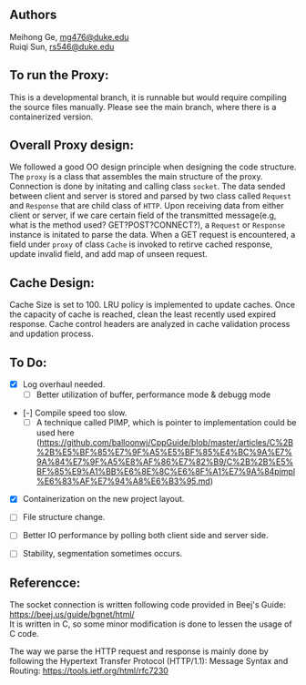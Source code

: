 ## Authors
Meihong Ge, mg476@duke.edu  
Ruiqi Sun, rs546@duke.edu
## To run the Proxy:
This is a developmental branch, it is runnable but would require compiling the source files manually. Please see the main branch, where there is a containerized version.

## Overall Proxy design:
We followed a good OO design principle when designing the code structure. The `proxy` is a class that assembles the main structure of the proxy. Connection is done by initating and calling class `socket`. The data sended between client and server is stored and parsed by two class called `Request` and `Response` that are child class of `HTTP`. Upon receiving data from either client or server, if we care certain field of the transmitted message(e.g, what is the method used? GET?POST?CONNECT?), a `Request` or `Response` instance is initated to parse the data. When a GET request is encountered, a field under `proxy` of class `Cache` is invoked to retirve cached response, update invalid field, and add map of unseen request.

## Cache Design:
Cache Size is set to 100. LRU policy is implemented to update caches. Once the capacity of cache is reached, clean the least recently used expired response. Cache control headers are analyzed in cache validation process and updation process.

## To Do:
- [x] Log overhaul needed.
    - [ ] Better utilization of buffer, performance mode & debugg mode
- [-] Compile speed too slow.
    - [ ] A technique called PIMP, which is pointer to implementation could be used here (https://github.com/balloonwj/CppGuide/blob/master/articles/C%2B%2B%E5%BF%85%E7%9F%A5%E5%BF%85%E4%BC%9A%E7%9A%84%E7%9F%A5%E8%AF%86%E7%82%B9/C%2B%2B%E5%BF%85%E9%A1%BB%E6%8E%8C%E6%8F%A1%E7%9A%84pimpl%E6%83%AF%E7%94%A8%E6%B3%95.md)
- [x] Containerization on the new project layout.
- [ ] File structure change.
- [ ] Better IO performance by polling both client side and server side.
- [ ] Stability, segmentation sometimes occurs.


## Referencce:
The socket connection is written following code provided in Beej's Guide: https://beej.us/guide/bgnet/html/  
It is written in C, so some minor modification is done to lessen the usage of C code.

The way we parse the HTTP request and response is mainly done by following the Hypertext Transfer Protocol (HTTP/1.1): Message Syntax and Routing: https://tools.ietf.org/html/rfc7230